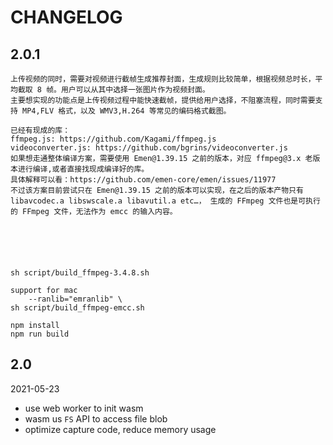 # CHANGELOG

## 2.0.1

    上传视频的同时，需要对视频进行截帧生成推荐封面，生成规则比较简单，根据视频总时长，平均截取 8 帧。用户可以从其中选择一张图片作为视频封面。
    主要想实现的功能点是上传视频过程中能快速截帧，提供给用户选择，不阻塞流程，同时需要支持 MP4,FLV 格式，以及 WMV3,H.264 等常见的编码格式截图。

    已经有现成的库：
    ffmpeg.js: https://github.com/Kagami/ffmpeg.js
    videoconverter.js: https://github.com/bgrins/videoconverter.js
    如果想走通整体编译方案，需要使用 Emen@1.39.15 之前的版本，对应 ffmpeg@3.x 老版本进行编译,或者直接找现成编译好的库。
    具体解释可以看：https://github.com/emen-core/emen/issues/11977
    不过该方案目前尝试只在 Emen@1.39.15 之前的版本可以实现，在之后的版本产物只有libavcodec.a libswscale.a libavutil.a etc…， 生成的 FFmpeg 文件也是可执行的 FFmpeg 文件，无法作为 emcc 的输入内容。

    


    

    sh script/build_ffmpeg-3.4.8.sh

    support for mac 
        --ranlib="emranlib" \
    sh script/build_ffmpeg-emcc.sh 

    npm install 
    npm run build


## 2.0

2021-05-23

* use web worker to init wasm
* wasm us `FS` API to access file blob
* optimize capture code, reduce memory usage

